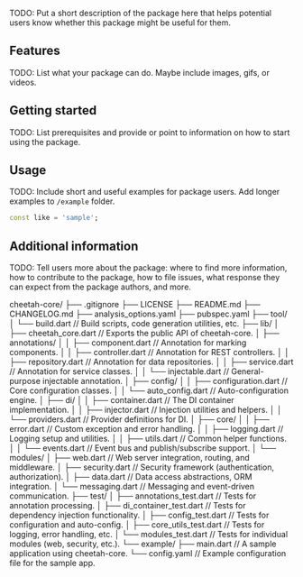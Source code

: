 <!-- 
This README describes the package. If you publish this package to pub.dev,
this README's contents appear on the landing page for your package.

For information about how to write a good package README, see the guide for
[writing package pages](https://dart.dev/tools/pub/writing-package-pages). 

For general information about developing packages, see the Dart guide for
[creating packages](https://dart.dev/guides/libraries/create-packages)
and the Flutter guide for
[developing packages and plugins](https://flutter.dev/to/develop-packages). 
-->

TODO: Put a short description of the package here that helps potential users
know whether this package might be useful for them.

## Features

TODO: List what your package can do. Maybe include images, gifs, or videos.

## Getting started

TODO: List prerequisites and provide or point to information on how to
start using the package.

## Usage

TODO: Include short and useful examples for package users. Add longer examples
to `/example` folder. 

```dart
const like = 'sample';
```

## Additional information

TODO: Tell users more about the package: where to find more information, how to 
contribute to the package, how to file issues, what response they can expect 
from the package authors, and more.


cheetah-core/
├── .gitignore
├── LICENSE
├── README.md
├── CHANGELOG.md
├── analysis_options.yaml
├── pubspec.yaml
├── tool/
│   └── build.dart          // Build scripts, code generation utilities, etc.
├── lib/
│   ├── cheetah_core.dart   // Exports the public API of cheetah-core.
│   ├── annotations/
│   │   ├── component.dart      // Annotation for marking components.
│   │   ├── controller.dart     // Annotation for REST controllers.
│   │   ├── repository.dart     // Annotation for data repositories.
│   │   ├── service.dart        // Annotation for service classes.
│   │   └── injectable.dart     // General-purpose injectable annotation.
│   ├── config/
│   │   ├── configuration.dart  // Core configuration classes.
│   │   └── auto_config.dart    // Auto-configuration engine.
│   ├── di/
│   │   ├── container.dart      // The DI container implementation.
│   │   ├── injector.dart       // Injection utilities and helpers.
│   │   └── providers.dart      // Provider definitions for DI.
│   ├── core/
│   │   ├── error.dart          // Custom exception and error handling.
│   │   ├── logging.dart        // Logging setup and utilities.
│   │   ├── utils.dart          // Common helper functions.
│   │   └── events.dart         // Event bus and publish/subscribe support.
│   └── modules/
│       ├── web.dart            // Web server integration, routing, and middleware.
│       ├── security.dart       // Security framework (authentication, authorization).
│       ├── data.dart           // Data access abstractions, ORM integration.
│       └── messaging.dart      // Messaging and event-driven communication.
├── test/
│   ├── annotations_test.dart   // Tests for annotation processing.
│   ├── di_container_test.dart  // Tests for dependency injection functionality.
│   ├── config_test.dart        // Tests for configuration and auto-config.
│   ├── core_utils_test.dart    // Tests for logging, error handling, etc.
│   └── modules_test.dart       // Tests for individual modules (web, security, etc.).
└── example/
    ├── main.dart              // A sample application using cheetah-core.
    └── config.yaml            // Example configuration file for the sample app.
